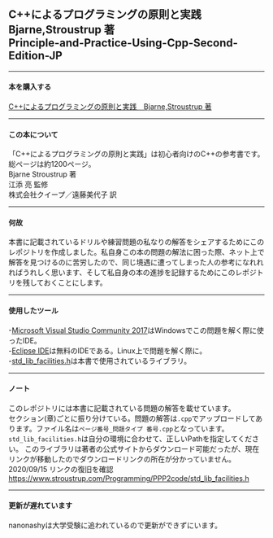 ## C++によるプログラミングの原則と実践　Bjarne,Stroustrup 著 <br> Principle-and-Practice-Using-Cpp-Second-Edition-JP
***
#### 本を購入する
[C++によるプログラミングの原則と実践　Bjarne,Stroustrup 著](https://www.amazon.co.jp/C-%E3%81%AB%E3%82%88%E3%82%8B%E3%83%97%E3%83%AD%E3%82%B0%E3%83%A9%E3%83%9F%E3%83%B3%E3%82%B0%E3%81%AE%E5%8E%9F%E5%89%87%E3%81%A8%E5%AE%9F%E8%B7%B5-Bjarne-Stroustrup/dp/4048930516)
***
#### この本について
「C++によるプログラミングの原則と実践」は初心者向けのC++の参考書です。<br> 総ページは約1200ページ。<br>
Bjarne Stroustrup 著 <br>
江添 亮 監修 <br>
株式会社クイープ／遠藤美代子 訳 <br>
***
#### 何故
本書に記載されているドリルや練習問題の私なりの解答をシェアするためにこのレポジトリを作成しました。私自身この本の問題の解法に困った際、ネット上で解答を見つけるのに苦労したので、同じ境遇に遭ってしまった人の参考になれれればうれしく思います、そして私自身の本の進捗を記録するためにこのレポジトリを残しておくことにします。
***
#### 使用したツール
-[Microsoft Visual Studio Community 2017](https://my.visualstudio.com/Downloads?q=visual%20studio%202017&wt.mc_id=o~msft~vscom~older-downloads)はWindowsでこの問題を解く際に使ったIDE。 <br>
-[Eclipse IDE](https://www.eclipse.org/downloads/)は無料のIDEである。Linux上で問題を解く際に。 <br>
-[std_lib_facilities.h](https://raw.githubusercontent.com/nanonashy/Principle-and-Practice-Using-Cpp-Second-Edition-JP/master/std_lib_facilities.h)は本書で使用されているライブラリ。 <br>
***
#### ノート
このレポジトリには本書に記載されている問題の解答を載せています。 <br>
セクション(章)ごとに振り分けている。問題の解答は`.cpp`でアップロードしてあります。ファイル名は`ページ番号_問題タイプ 番号.cpp`となっています。 <br>
`std_lib_facilities.h`は自分の環境に合わせて、正しいPathを指定してください。 このライブラリは著者の公式サイトからダウンロード可能だったが、現在リンクが移動したのでダウンロードリンクの所在が分かっていません。<br>
2020/09/15 リンクの復旧を確認
https://www.stroustrup.com/Programming/PPP2code/std_lib_facilities.h
***
#### 更新が遅れています <br>
nanonashyは大学受験に追われているので更新ができずにいます。
